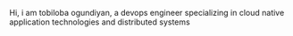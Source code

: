 
Hi, i am tobiloba ogundiyan, a devops engineer specializing in cloud native application technologies and distributed systems

